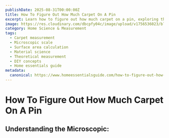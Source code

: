 ```yaml
---
publishDate: 2025-08-31T00:00:00Z
title: How To Figure Out How Much Carpet On A Pin
excerpt: Learn how to figure out how much carpet on a pin, exploring theoretical measurements of materials at extreme scales. Understand surface area, fiber density, and the science behind microscopic calculations for tiny applications.
image: https://res.cloudinary.com/dbcpfy04c/image/upload/v1756536023/blog_image_1756536023_fdnt2b.webp
category: Home Science & Measurement
tags:
  - Carpet measurement
  - Microscopic scale
  - Surface area calculation
  - Material science
  - Theoretical measurement
  - DIY concepts
  - Home essentials guide
metadata:
  canonical: https://www.homeessentialsguide.com/how-to-figure-out-how-much-carpet-on-a-pin
---
```


# How To Figure Out How Much Carpet On A Pin

## Understanding the Microscopic: